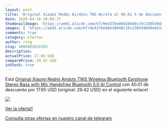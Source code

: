 ```yaml
---
layout: post
title: 'Original Xiaomi Redmi Airdots TWS Wirele al 40.01 % de descuento'
date: 2020-04-16 10:04:37
thumbnailImage: 'https://ae01.alicdn.com/kf/He437be86638048c19c238549dd9e6432x/Original-Xiaomi-Redmi-Airdots-TWS-Wireless-Bluetooth-Earphone-Stereo-Bass-with-Mic-Handsfree-Bluetooth-5-0.jpg_350x350._SL200_.jpg'
images: [ 'https://ae01.alicdn.com/kf/He437be86638048c19c238549dd9e6432x/Original-Xiaomi-Redmi-Airdots-TWS-Wireless-Bluetooth-Earphone-Stereo-Bass-with-Mic-Handsfree-Bluetooth-5-0.jpg_350x350._SL200_.jpg' ]
comments: true
category: ofertas
author: ring
slug: 4000402826383
description:
actualPrice: 17.65 USD
comparePrice: 29.42 USD
inStock: true
---
```


Está [Original Xiaomi Redmi Airdots TWS Wireless Bluetooth Earphone Stereo Bass with Mic Handsfree Bluetooth 5.0 AI Control](https://www.amazon.com/dp/4000402826383/?tag=redken08-20) con 40.01 de descuento por 17.65 USD (original: 29.42 USD) en el siguiente enlace!

[![](https://ae01.alicdn.com/kf/He437be86638048c19c238549dd9e6432x/Original-Xiaomi-Redmi-Airdots-TWS-Wireless-Bluetooth-Earphone-Stereo-Bass-with-Mic-Handsfree-Bluetooth-5-0.jpg_350x350._SL200_.jpg)](https://www.amazon.com/dp/4000402826383/?tag=redken08-20)

[Ver la oferta!!](https://www.amazon.com/dp/4000402826383/?tag=redken08-20)

[Consulta otras ofertas en nuestro canal de telegram](https://t.me/s/ofertas25)
